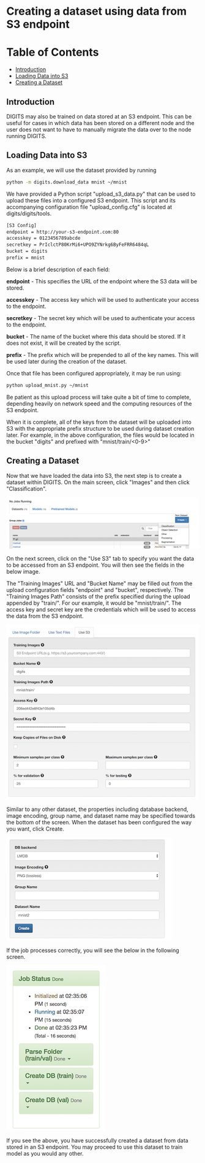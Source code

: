 # Creating a dataset using data from S3 endpoint

Table of Contents
=================
* [Introduction](#introduction)
* [Loading Data into S3](#loading-data-into-s3)
* [Creating a Dataset](#creating-a-dataset)

## Introduction

DIGITS may also be trained on data stored at an S3 endpoint. This can be useful for cases in which data has been stored on a different node and the user does not want to have to manually migrate the data over to the node running DIGITS.

## Loading Data into S3

As an example, we will use the dataset provided by running
```sh
python -m digits.download_data mnist ~/mnist
```

We have provided a Python script "upload_s3_data.py" that can be used to upload these files into a configured S3 endpoint. This script and its accompanying configuration file "upload_config.cfg" is located at digits/digits/tools.

```sh
[S3 Config]
endpoint = http://your-s3-endpoint.com:80
accesskey = 0123456789abcde
secretkey = PrIclctP80KrMi6+UPO9ZYNrkg6ByFeFRR6484qL
bucket = digits
prefix = mnist
```

Below is a brief description of each field:

**endpoint** - This specifies the URL of the endpoint where the S3 data will be stored.

**accesskey** - The access key which will be used to authenticate your access to the endpoint.

**secretkey** - The secret key which will be used to authenticate your access to the endpoint.

**bucket** - The name of the bucket where this data should be stored. If it does not exist, it will be created by the script.

**prefix** - The prefix which will be prepended to all of the key names. This will be used later during the creation of the dataset.

Once that file has been configured appropriately, it may be run using:

```sh
python upload_mnist.py ~/mnist
```

Be patient as this upload process will take quite a bit of time to complete, depending heavily on network speed and the computing resources of the S3 endpoint.

When it is complete, all of the keys from the dataset will be uploaded into S3 with the appropriate prefix structure to be used during dataset creation later. For example, in the above configuration, the files would be located in the bucket "digits" and prefixed with "mnist/train/<0-9>"

## Creating a Dataset

Now that we have loaded the data into S3, the next step is to create a dataset within DIGITS. On the main screen, click "Images" and then click "Classification".

![New Dataset](new-dataset.png)


On the next screen, click on the "Use S3" tab to specify you want the data to be accessed from an S3 endpoint. You will then see the fields in the below image.

The "Training Images" URL and "Bucket Name" may be filled out from the upload configuration fields "endpoint" and "bucket", respectively. The "Training Images Path" consists of the prefix specified during the upload appended by "train/". For our example, it would be "mnist/train/". The access key and secret key are the credentials which will be used to access the data from the S3 endpoint.


![S3 Tab](s3-tab.png)


Similar to any other dataset, the properties including database backend, image encoding, group name, and dataset name may be specified towards the bottom of the screen. When the dataset has been configured the way you want, click Create.


![Dataset Properties](dataset-properties.png)


If the job processes correctly, you will see the below in the following screen.


![Dataset Creation Completed](complete.png)


If you see the above, you have successfully created a dataset from data stored in an S3 endpoint. You may proceed to use this dataset to train model as you would any other.
